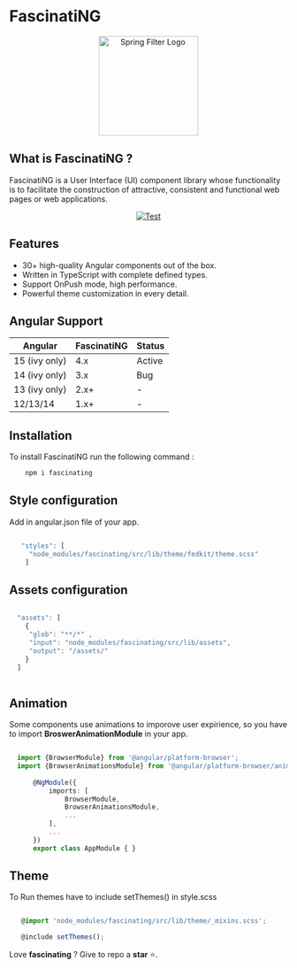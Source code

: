 # FascinatiNG

<p align="center">
  <a href="https://github.com/68ociredef/fascinatiNG">
    <img src="https://imagizer.imageshack.com/img922/4490/5KPxID.png" alt="Spring Filter Logo" width="180">
  </a>
</p>

## What is FascinatiNG ?

FascinatiNG is a User Interface (UI) component library whose functionality is to facilitate the construction of attractive, consistent and functional web pages or web applications.
<p align="center">
<a href="https://github.com/68ociredef/fascinatiNG/stargazers/" target="_blank">
    <img src="https://img.shields.io/github/stars/68ociredef/fascinatiNG?style=social&label=Star&maxAge=2592000" alt="Test">
</a>

## Features

   * 30+ high-quality Angular components out of the box.
   * Written in TypeScript with complete defined types.
   * Support OnPush mode, high performance.
   * Powerful theme customization in every detail.

## Angular Support

 Angular       | FascinatiNG     | Status      |
 ------------- | --------------- | ----------- |
 15 (ivy only) | 4.x             | Active      |
 14 (ivy only) | 3.x             | Bug         |
 13 (ivy only) | 2.x+            | -           |
 12/13/14      | 1.x+            | -           |             
 

## Installation

To install FascinatiNG run the following command :


``` sh
    npm i fascinating
```

## Style configuration

Add in angular.json file of your app.

```ts

   "styles": [
     "node_modules/fascinating/src/lib/theme/fedkit/theme.scss"
    ]

```

## Assets configuration

```ts

  "assets": [
    {
     "glob": "**/*" ,
     "input": "node_modules/fascinating/src/lib/assets",
     "output": "/assets/"
    }
  ]
  

```

## Animation

Some components use animations to imporove user expirience, so you have to import **BroswerAnimationModule** in your app.

```ts

  import {BrowserModule} from '@angular/platform-browser';
  import {BrowserAnimationsModule} from '@angular/platform-browser/animations';
      
      @NgModule({
          imports: [
              BrowserModule,
              BrowserAnimationsModule,
              ...
          ],
          ...
      })
      export class AppModule { }

```

## Theme

To Run themes have to include setThemes() in style.scss

```ts

   @import 'node_modules/fascinating/src/lib/theme/_mixins.scss';

   @include setThemes();

```



Love **fascinating** ? Give to repo a **star** :star:.
